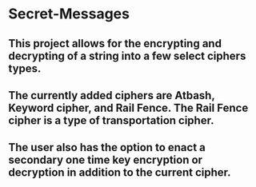# Secret-Messages

## This project allows for the encrypting and decrypting of a string into a few select ciphers types.

## The currently added ciphers are Atbash, Keyword cipher, and Rail Fence. The Rail Fence cipher is a type of transportation cipher.

## The user also has the option to enact a secondary one time key encryption or decryption in addition to the current cipher.
